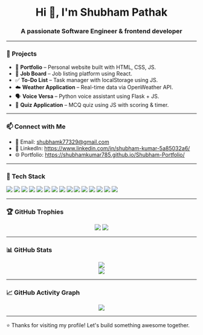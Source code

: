 <h1 align="center">Hi 👋, I'm Shubham Pathak</h1>
<h3 align="center">A passionate Software Engineer & frontend developer</h3>

---

### 📌 Projects

- 💼 **Portfolio** – Personal website built with HTML, CSS, JS.  
- 📢 **Job Board** – Job listing platform using React.
- ✅ **To-Do List** – Task manager with localStorage using JS.  
- ☁️ **Weather Application** – Real-time data via OpenWeather API.  
- 🗣️ **Voice Versa** – Python voice assistant using Flask + JS.  
- 🧠 **Quiz Application** – MCQ quiz using JS with scoring & timer.  

---

### 📫 Connect with Me

- 📧 Email: shubhamk77329@gmail.com
- 💼 LinkedIn: https://www.linkedin.com/in/shubham-kumar-5a85032a6/
- 🌐 Portfolio: https://shubhamkumar785.github.io/Shubham-Portfolio/

---


### 🧰 Tech Stack

<p align="left">
  <img src="https://img.shields.io/badge/C-00599C?style=for-the-badge&logo=c&logoColor=white" />
  <img src="https://img.shields.io/badge/Java-007396?style=for-the-badge&logo=openjdk&logoColor=white" />
  <img src="https://img.shields.io/badge/Java_Swing-6DB33F?style=for-the-badge&logo=java&logoColor=white" />
  <img src="https://img.shields.io/badge/Spring-6DB33F?style=for-the-badge&logo=spring&logoColor=white" />
  <img src="https://img.shields.io/badge/Spring_Boot-6DB33F?style=for-the-badge&logo=springboot&logoColor=white" />
  <img src="https://img.shields.io/badge/Git-F05032?style=for-the-badge&logo=git&logoColor=white" />
  <img src="https://img.shields.io/badge/GitHub-181717?style=for-the-badge&logo=github&logoColor=white" />
  <img src="https://img.shields.io/badge/Notepad++-90E59A?style=for-the-badge&logo=notepadplusplus&logoColor=black" />
  <img src="https://img.shields.io/badge/Eclipse-2C2255?style=for-the-badge&logo=eclipseide&logoColor=white" />
  <img src="https://img.shields.io/badge/MySQL-005C84?style=for-the-badge&logo=mysql&logoColor=white" />
  <img src="https://img.shields.io/badge/Postman-FF6C37?style=for-the-badge&logo=postman&logoColor=white" />
  <img src="https://img.shields.io/badge/Oracle-F80000?style=for-the-badge&logo=oracle&logoColor=white" />
  <img src="https://img.shields.io/badge/HTML5-E34F26?style=for-the-badge&logo=html5&logoColor=white" />
  <img src="https://img.shields.io/badge/CSS3-1572B6?style=for-the-badge&logo=css3&logoColor=white" />
  <img src="https://img.shields.io/badge/JavaScript-F7DF1E?style=for-the-badge&logo=javascript&logoColor=black" />
</p>


---

### 🏆 GitHub Trophies

<p align="center">
  <img src="https://github-profile-trophy.vercel.app/?username=shubhamkumar785&theme=radical&margin-w=15&no-bg=true&no-frame=true" />
  <img src="https://github-profile-trophy.vercel.app/?username=shubhamkumar785&theme=gruvbox&margin-w=15&no-bg=true&no-frame=true" />
</p>

---

### 📊 GitHub Stats

<p align="center">
  <img src="https://github-readme-stats.vercel.app/api?username=shubhamkumar785&show_icons=true&theme=tokyonight" />
  <br/>
  <img src="https://github-readme-stats.vercel.app/api/top-langs/?username=shubhamkumar785&layout=compact&theme=tokyonight" />
</p>


---

### 📈 GitHub Activity Graph

<p align="center">
  <img src="https://github-readme-activity-graph.vercel.app/graph?username=shubhamkumar785&theme=tokyo-night&area=true" />
</p>

---

⭐ Thanks for visiting my profile! Let's build something awesome together.

